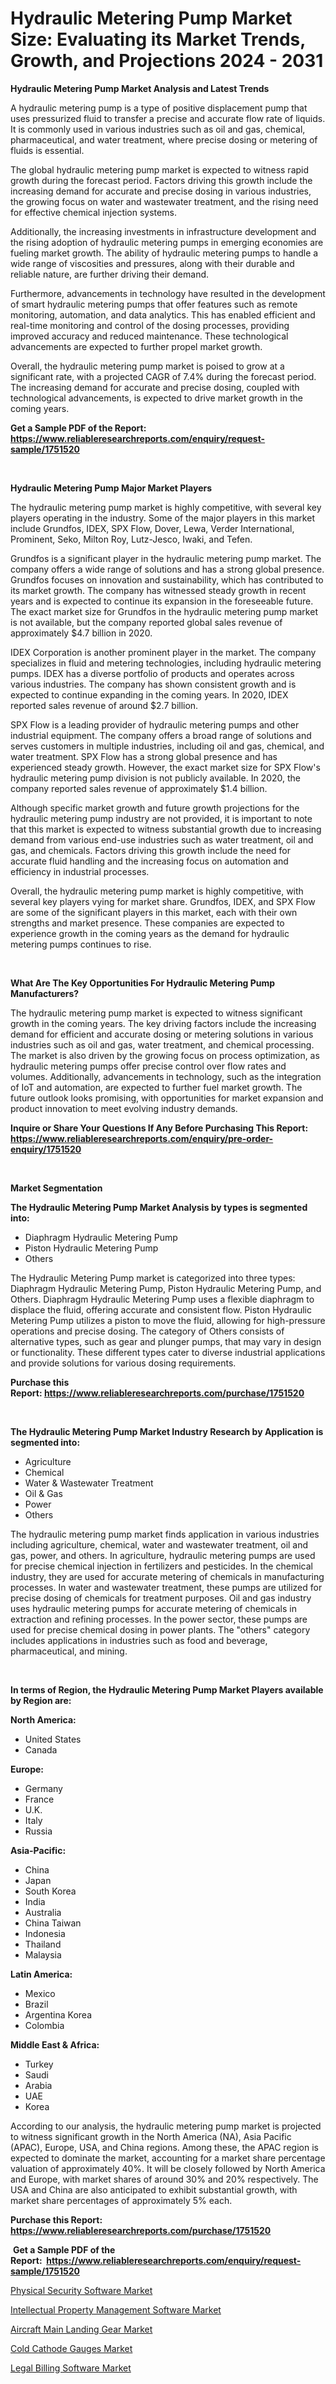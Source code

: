 <p><h1>Hydraulic Metering Pump Market Size: Evaluating its Market Trends, Growth, and Projections 2024 - 2031</h1></p><p><strong>Hydraulic Metering Pump Market Analysis and Latest Trends</strong></p>
<p><p>A hydraulic metering pump is a type of positive displacement pump that uses pressurized fluid to transfer a precise and accurate flow rate of liquids. It is commonly used in various industries such as oil and gas, chemical, pharmaceutical, and water treatment, where precise dosing or metering of fluids is essential.</p><p>The global hydraulic metering pump market is expected to witness rapid growth during the forecast period. Factors driving this growth include the increasing demand for accurate and precise dosing in various industries, the growing focus on water and wastewater treatment, and the rising need for effective chemical injection systems.</p><p>Additionally, the increasing investments in infrastructure development and the rising adoption of hydraulic metering pumps in emerging economies are fueling market growth. The ability of hydraulic metering pumps to handle a wide range of viscosities and pressures, along with their durable and reliable nature, are further driving their demand.</p><p>Furthermore, advancements in technology have resulted in the development of smart hydraulic metering pumps that offer features such as remote monitoring, automation, and data analytics. This has enabled efficient and real-time monitoring and control of the dosing processes, providing improved accuracy and reduced maintenance. These technological advancements are expected to further propel market growth.</p><p>Overall, the hydraulic metering pump market is poised to grow at a significant rate, with a projected CAGR of 7.4% during the forecast period. The increasing demand for accurate and precise dosing, coupled with technological advancements, is expected to drive market growth in the coming years.</p></p>
<p><strong>Get a Sample PDF of the Report:&nbsp; <a href="https://www.reliableresearchreports.com/enquiry/request-sample/1751520">https://www.reliableresearchreports.com/enquiry/request-sample/1751520</a></strong></p>
<p>&nbsp;</p>
<p><strong>Hydraulic Metering Pump Major Market Players</strong></p>
<p><p>The hydraulic metering pump market is highly competitive, with several key players operating in the industry. Some of the major players in this market include Grundfos, IDEX, SPX Flow, Dover, Lewa, Verder International, Prominent, Seko, Milton Roy, Lutz-Jesco, Iwaki, and Tefen.</p><p>Grundfos is a significant player in the hydraulic metering pump market. The company offers a wide range of solutions and has a strong global presence. Grundfos focuses on innovation and sustainability, which has contributed to its market growth. The company has witnessed steady growth in recent years and is expected to continue its expansion in the foreseeable future. The exact market size for Grundfos in the hydraulic metering pump market is not available, but the company reported global sales revenue of approximately $4.7 billion in 2020.</p><p>IDEX Corporation is another prominent player in the market. The company specializes in fluid and metering technologies, including hydraulic metering pumps. IDEX has a diverse portfolio of products and operates across various industries. The company has shown consistent growth and is expected to continue expanding in the coming years. In 2020, IDEX reported sales revenue of around $2.7 billion.</p><p>SPX Flow is a leading provider of hydraulic metering pumps and other industrial equipment. The company offers a broad range of solutions and serves customers in multiple industries, including oil and gas, chemical, and water treatment. SPX Flow has a strong global presence and has experienced steady growth. However, the exact market size for SPX Flow's hydraulic metering pump division is not publicly available. In 2020, the company reported sales revenue of approximately $1.4 billion.</p><p>Although specific market growth and future growth projections for the hydraulic metering pump industry are not provided, it is important to note that this market is expected to witness substantial growth due to increasing demand from various end-use industries such as water treatment, oil and gas, and chemicals. Factors driving this growth include the need for accurate fluid handling and the increasing focus on automation and efficiency in industrial processes.</p><p>Overall, the hydraulic metering pump market is highly competitive, with several key players vying for market share. Grundfos, IDEX, and SPX Flow are some of the significant players in this market, each with their own strengths and market presence. These companies are expected to experience growth in the coming years as the demand for hydraulic metering pumps continues to rise.</p></p>
<p>&nbsp;</p>
<p><strong>What Are The Key Opportunities For Hydraulic Metering Pump Manufacturers?</strong></p>
<p><p>The hydraulic metering pump market is expected to witness significant growth in the coming years. The key driving factors include the increasing demand for efficient and accurate dosing or metering solutions in various industries such as oil and gas, water treatment, and chemical processing. The market is also driven by the growing focus on process optimization, as hydraulic metering pumps offer precise control over flow rates and volumes. Additionally, advancements in technology, such as the integration of IoT and automation, are expected to further fuel market growth. The future outlook looks promising, with opportunities for market expansion and product innovation to meet evolving industry demands.</p></p>
<p><strong>Inquire or Share Your Questions If Any Before Purchasing This Report: <a href="https://www.reliableresearchreports.com/enquiry/pre-order-enquiry/1751520">https://www.reliableresearchreports.com/enquiry/pre-order-enquiry/1751520</a></strong></p>
<p>&nbsp;</p>
<p><strong>Market Segmentation</strong></p>
<p><strong>The Hydraulic Metering Pump Market Analysis by types is segmented into:</strong></p>
<p><ul><li>Diaphragm Hydraulic Metering Pump</li><li>Piston Hydraulic Metering Pump</li><li>Others</li></ul></p>
<p><p>The Hydraulic Metering Pump market is categorized into three types: Diaphragm Hydraulic Metering Pump, Piston Hydraulic Metering Pump, and Others. Diaphragm Hydraulic Metering Pump uses a flexible diaphragm to displace the fluid, offering accurate and consistent flow. Piston Hydraulic Metering Pump utilizes a piston to move the fluid, allowing for high-pressure operations and precise dosing. The category of Others consists of alternative types, such as gear and plunger pumps, that may vary in design or functionality. These different types cater to diverse industrial applications and provide solutions for various dosing requirements.</p></p>
<p><strong>Purchase this Report:&nbsp;<a href="https://www.reliableresearchreports.com/purchase/1751520">https://www.reliableresearchreports.com/purchase/1751520</a></strong></p>
<p>&nbsp;</p>
<p><strong>The Hydraulic Metering Pump Market Industry Research by Application is segmented into:</strong></p>
<p><ul><li>Agriculture</li><li>Chemical</li><li>Water & Wastewater Treatment</li><li>Oil & Gas</li><li>Power</li><li>Others</li></ul></p>
<p><p>The hydraulic metering pump market finds application in various industries including agriculture, chemical, water and wastewater treatment, oil and gas, power, and others. In agriculture, hydraulic metering pumps are used for precise chemical injection in fertilizers and pesticides. In the chemical industry, they are used for accurate metering of chemicals in manufacturing processes. In water and wastewater treatment, these pumps are utilized for precise dosing of chemicals for treatment purposes. Oil and gas industry uses hydraulic metering pumps for accurate metering of chemicals in extraction and refining processes. In the power sector, these pumps are used for precise chemical dosing in power plants. The "others" category includes applications in industries such as food and beverage, pharmaceutical, and mining.</p></p>
<p>&nbsp;</p>
<p><strong>In terms of Region, the Hydraulic Metering Pump Market Players available by Region are:</strong></p>
<p>
    <p> <strong> North America: </strong>
        <ul>
            <li>United States</li>
            <li>Canada</li>
        </ul>
        </p> 
    <p> <strong> Europe: </strong>
        <ul>
            <li>Germany</li>
            <li>France</li>
            <li>U.K.</li>
            <li>Italy</li>
            <li>Russia</li>
        </ul>
        </p> 
    <p> <strong> Asia-Pacific: </strong>
        <ul>
            <li>China</li>
            <li>Japan</li>
            <li>South Korea</li>
            <li>India</li>
            <li>Australia</li>
            <li>China Taiwan</li>
            <li>Indonesia</li>
            <li>Thailand</li>
            <li>Malaysia</li>
        </ul>
        </p> 
    <p> <strong> Latin America: </strong>
        <ul>
            <li>Mexico</li>
            <li>Brazil</li>
            <li>Argentina Korea</li>
            <li>Colombia</li>
        </ul>
        </p> 
    <p> <strong> Middle East & Africa: </strong>
        <ul>
            <li>Turkey</li>
            <li>Saudi</li>
            <li>Arabia</li>
            <li>UAE</li>
            <li>Korea</li>
        </ul>
    </p>
    </p>
<p><p>According to our analysis, the hydraulic metering pump market is projected to witness significant growth in the North America (NA), Asia Pacific (APAC), Europe, USA, and China regions. Among these, the APAC region is expected to dominate the market, accounting for a market share percentage valuation of approximately 40%. It will be closely followed by North America and Europe, with market shares of around 30% and 20% respectively. The USA and China are also anticipated to exhibit substantial growth, with market share percentages of approximately 5% each.</p></p>
<p><strong>Purchase this Report: <a href="https://www.reliableresearchreports.com/purchase/1751520">https://www.reliableresearchreports.com/purchase/1751520</a></strong></p>
<p>&nbsp;<strong>Get a Sample PDF of the Report:&nbsp;&nbsp;<a href="https://www.reliableresearchreports.com/enquiry/request-sample/1751520">https://www.reliableresearchreports.com/enquiry/request-sample/1751520</a></strong></p>
<p><strong></strong></p>
<p><p><a href="https://medium.com/@vallieemard78/physical-security-software-market-exploring-market-share-market-trends-and-future-growth-e59884585326">Physical Security Software Market</a></p><p><a href="https://medium.com/@vallieemard78/decoding-intellectual-property-management-software-market-metrics-market-share-trends-and-growth-2871101ff31f">Intellectual Property Management Software Market</a></p><p><a href="https://github.com/Triciasol/Market-Research-Report-List-1/blob/main/aircraft-main-landing-gear-market.md">Aircraft Main Landing Gear Market</a></p><p><a href="https://github.com/chartsaturn/Market-Research-Report-List-1/blob/main/cold-cathode-gauges-market.md">Cold Cathode Gauges Market</a></p><p><a href="https://medium.com/@vallieemard78/legal-billing-software-market-trends-forecast-and-competitive-analysis-to-2030-f15675981d74">Legal Billing Software Market</a></p></p>